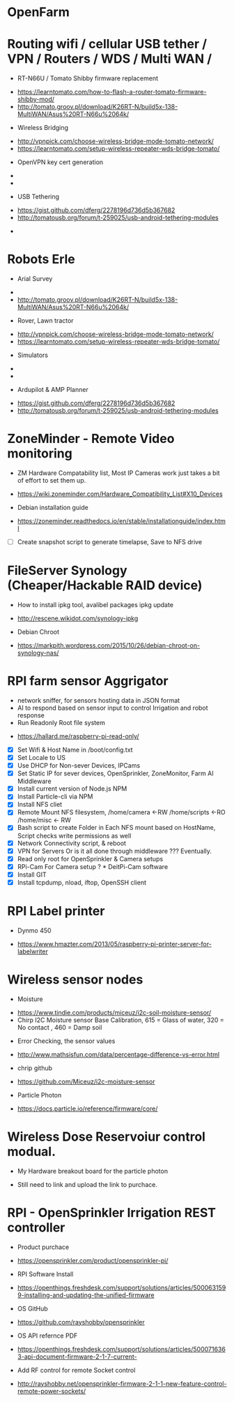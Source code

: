 # OpenFarm

# Routing wifi / cellular USB tether / VPN / Routers / WDS / Multi WAN / 
- RT-N66U / Tomato Shibby firmware replacement
 * https://learntomato.com/how-to-flash-a-router-tomato-firmware-shibby-mod/
 * http://tomato.groov.pl/download/K26RT-N/build5x-138-MultiWAN/Asus%20RT-N66u%2064k/
- Wireless Bridging
 * http://vpnpick.com/choose-wireless-bridge-mode-tomato-network/
 * https://learntomato.com/setup-wireless-repeater-wds-bridge-tomato/
- OpenVPN key cert generation
 *
 *
- USB Tethering
 * https://gist.github.com/dferg/2278196d736d5b367682
 * http://tomatousb.org/forum/t-259025/usb-android-tethering-modules
-


# Robots Erle
- Arial Survey 
 * 
 * http://tomato.groov.pl/download/K26RT-N/build5x-138-MultiWAN/Asus%20RT-N66u%2064k/
- Rover, Lawn tractor
 * http://vpnpick.com/choose-wireless-bridge-mode-tomato-network/
 * https://learntomato.com/setup-wireless-repeater-wds-bridge-tomato/
- Simulators
 *
 *
- Ardupilot & AMP Planner
 * https://gist.github.com/dferg/2278196d736d5b367682
 * http://tomatousb.org/forum/t-259025/usb-android-tethering-modules





# ZoneMinder - Remote Video monitoring
- ZM Hardware Compatability list,  Most IP Cameras work just takes a bit of effort to set them up.
 * https://wiki.zoneminder.com/Hardware_Compatibility_List#X10_Devices
- Debian installation guide
 * https://zoneminder.readthedocs.io/en/stable/installationguide/index.html
- [ ] Create snapshot script to generate timelapse, Save to NFS drive

# FileServer Synology (Cheaper/Hackable RAID device)
- How to install ipkg tool, avalibel packages ipkg update
 * http://rescene.wikidot.com/synology-ipkg
- Debian Chroot
 * https://markpith.wordpress.com/2015/10/26/debian-chroot-on-synology-nas/

# RPI farm sensor Aggrigator
- network sniffer, for sensors hosting data in JSON format
- AI to respond based on sensor input to control Irrigation and robot response
- Run Readonly Root file system
 * https://hallard.me/raspberry-pi-read-only/
- [x] Set Wifi & Host Name in /boot/config.txt
- [x] Set Locale to US
- [x] Use DHCP for Non-sever Devices, IPCams
- [x] Set Static IP for sever devices, OpenSprinkler, ZoneMonitor, Farm AI Middleware
- [x] Install current version of Node.js NPM
- [x] Install Particle-cli  via NPM
- [x] Install NFS cliet
- [x] Remote Mount NFS filesystem, /home/camera <-RW /home/scripts <-RO /home/misc <- RW 
- [x] Bash script to create Folder in Each NFS mount based on HostName, Script checks write permissions as well
- [x] Network Connectivity script, & reboot
- [x] VPN for Servers Or is it all done through middleware ??? Eventually.
- [x] Read only root for OpenSprinkler & Camera setups
- [x] RPi-Cam For Camera setup ?  * DeitPi-Cam software
- [x] Install GIT
- [x] Install tcpdump, nload, iftop, OpenSSH client

# RPI Label printer 
- Dynmo 450
 * https://www.hmazter.com/2013/05/raspberry-pi-printer-server-for-labelwriter

# Wireless sensor nodes
- Moisture
 * https://www.tindie.com/products/miceuz/i2c-soil-moisture-sensor/
  * Chirp I2C Moisture sensor Base Calibration,  615 = Glass of water, 320 = No contact , 460 = Damp soil
 - Error Checking, the sensor values
  * http://www.mathsisfun.com/data/percentage-difference-vs-error.html
- chrip github
 * https://github.com/Miceuz/i2c-moisture-sensor
- Particle Photon
 * https://docs.particle.io/reference/firmware/core/

# Wireless Dose Reservoiur control modual.
- My Hardware breakout board for the particle photon
 * Still need to link and upload the link to purchace.


# RPI - OpenSprinkler Irrigation REST controller  
- Product purchace
 * https://opensprinkler.com/product/opensprinkler-pi/
- RPI Software Install
 * https://openthings.freshdesk.com/support/solutions/articles/5000631599-installing-and-updating-the-unified-firmware
- OS GitHub
 * https://github.com/rayshobby/opensprinkler
- OS API refernce PDF
 * https://openthings.freshdesk.com/support/solutions/articles/5000716363-api-document-firmware-2-1-7-current-
- Add RF control for remote Socket control
 * http://rayshobby.net/opensprinkler-firmware-2-1-1-new-feature-control-remote-power-sockets/
